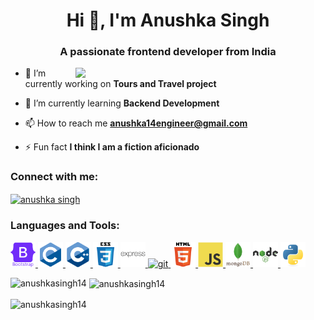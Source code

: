 <h1 align="center">Hi 👋, I'm Anushka Singh</h1>
<h3 align="center">A passionate frontend developer from India</h3>

<img align="right" alr="coding" width="400" src="https://media1.giphy.com/media/NgurY1o4z080Jfoyzw/giphy.gif?cid=6c09b952rnz3uic4cqgs6uo9gnj7bw9dwivg23lydf64q49m&ep=v1_internal_gif_by_id&rid=giphy.gif&ct=s">

- 🔭 I’m currently working on **Tours and Travel project**

- 🌱 I’m currently learning **Backend Development**

- 📫 How to reach me **anushka14engineer@gmail.com**

- ⚡ Fun fact **I think I am a fiction aficionado**

<h3 align="left">Connect with me:</h3>
<p align="left">
<a href="https://linkedin.com/in/anushka-singh-87329a21a" target="blank"><img align="center" src="https://raw.githubusercontent.com/rahuldkjain/github-profile-readme-generator/master/src/images/icons/Social/linked-in-alt.svg" alt="anushka singh" height="30" width="40" /></a>
</p>

<h3 align="left">Languages and Tools:</h3>
<p align="left"> <a href="https://getbootstrap.com" target="_blank" rel="noreferrer"> <img src="https://raw.githubusercontent.com/devicons/devicon/master/icons/bootstrap/bootstrap-plain-wordmark.svg" alt="bootstrap" width="40" height="40"/> </a> <a href="https://www.cprogramming.com/" target="_blank" rel="noreferrer"> <img src="https://raw.githubusercontent.com/devicons/devicon/master/icons/c/c-original.svg" alt="c" width="40" height="40"/> </a> <a href="https://www.w3schools.com/cpp/" target="_blank" rel="noreferrer"> <img src="https://raw.githubusercontent.com/devicons/devicon/master/icons/cplusplus/cplusplus-original.svg" alt="cplusplus" width="40" height="40"/> </a> <a href="https://www.w3schools.com/css/" target="_blank" rel="noreferrer"> <img src="https://raw.githubusercontent.com/devicons/devicon/master/icons/css3/css3-original-wordmark.svg" alt="css3" width="40" height="40"/> </a> <a href="https://expressjs.com" target="_blank" rel="noreferrer"> <img src="https://raw.githubusercontent.com/devicons/devicon/master/icons/express/express-original-wordmark.svg" alt="express" width="40" height="40"/> </a> <a href="https://git-scm.com/" target="_blank" rel="noreferrer"> <img src="https://www.vectorlogo.zone/logos/git-scm/git-scm-icon.svg" alt="git" width="40" height="40"/> </a> <a href="https://www.w3.org/html/" target="_blank" rel="noreferrer"> <img src="https://raw.githubusercontent.com/devicons/devicon/master/icons/html5/html5-original-wordmark.svg" alt="html5" width="40" height="40"/> </a> <a href="https://developer.mozilla.org/en-US/docs/Web/JavaScript" target="_blank" rel="noreferrer"> <img src="https://raw.githubusercontent.com/devicons/devicon/master/icons/javascript/javascript-original.svg" alt="javascript" width="40" height="40"/> </a> <a href="https://www.mongodb.com/" target="_blank" rel="noreferrer"> <img src="https://raw.githubusercontent.com/devicons/devicon/master/icons/mongodb/mongodb-original-wordmark.svg" alt="mongodb" width="40" height="40"/> </a> <a href="https://nodejs.org" target="_blank" rel="noreferrer"> <img src="https://raw.githubusercontent.com/devicons/devicon/master/icons/nodejs/nodejs-original-wordmark.svg" alt="nodejs" width="40" height="40"/> </a> <a href="https://www.python.org" target="_blank" rel="noreferrer"> <img src="https://raw.githubusercontent.com/devicons/devicon/master/icons/python/python-original.svg" alt="python" width="40" height="40"/> </a> </p>

<p><img align="left" src="https://github-readme-stats.vercel.app/api/top-langs?username=anushkasingh14&show_icons=true&locale=en&layout=compact" alt="anushkasingh14" /></p>

<p>&nbsp;<img align="center" src="https://github-readme-stats.vercel.app/api?username=anushkasingh14&show_icons=true&locale=en" alt="anushkasingh14" /></p>

<p><img align="center" src="https://github-readme-streak-stats.herokuapp.com/?user=anushkasingh14&" alt="anushkasingh14" /></p>
